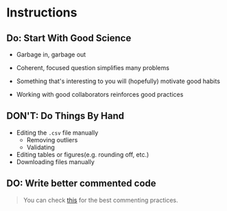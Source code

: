 
# Instructions

## Do: Start With Good Science

- Garbage in, garbage out

- Coherent, focused question simplifies many problems

- Something that's interesting to you will (hopefully) motivate good habits
  
- Working with good collaborators reinforces good practices

## DON'T: Do Things By Hand

- Editing the `.csv` file manually
  - Removing outliers
  - Validating
- Editing tables or figures(e.g. rounding off, etc.)
- Downloading files manually

## DO: Write better commented code

> You can check [this](https://stackoverflow.blog/2021/12/23/best-practices-for-writing-code-comments/) for the best commenting practices.
